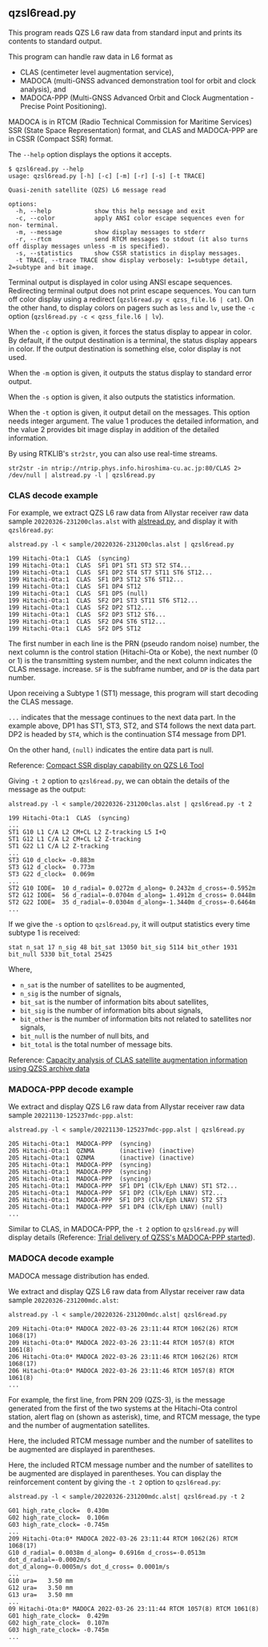 ## qzsl6read.py

This program reads QZS L6 raw data from standard input and prints its contents to standard output.

This program can handle raw data in L6 format as

- CLAS (centimeter level augmentation service),
- MADOCA (multi-GNSS advanced demonstration tool for orbit and clock analysis), and
- MADOCA-PPP (Multi-GNSS Advanced Orbit and Clock Augmentation - Precise Point Positioning).

MADOCA is in RTCM (Radio Technical Commission for Maritime Services) SSR (State Space Representation) format, and CLAS and MADOCA-PPP are in CSSR (Compact SSR) format.

The ``--help`` option displays the options it accepts.

```
$ qzsl6read.py --help
usage: qzsl6read.py [-h] [-c] [-m] [-r] [-s] [-t TRACE]

Quasi-zenith satellite (QZS) L6 message read

options:
  -h, --help            show this help message and exit
  -c, --color           apply ANSI color escape sequences even for non- terminal.
  -m, --message         show display messages to stderr
  -r, --rtcm            send RTCM messages to stdout (it also turns off display messages unless -m is specified).
  -s, --statistics      show CSSR statistics in display messages.
  -t TRACE, --trace TRACE show display verbosely: 1=subtype detail, 2=subtype and bit image.
```

Terminal output is displayed in color using ANSI escape sequences. Redirecting terminal output does not print escape sequences. You can turn off color display using a redirect (``qzsl6read.py < qzss_file.l6 | cat``). On the other hand, to display colors on pagers such as ``less`` and ``lv``, use the ``-c`` option (``qzsl6read.py -c < qzss_file.l6 | lv``).

When the ``-c`` option is given, it forces the status display to appear in color. By default, if the output destination is a terminal, the status display appears in color. If the output destination is something else, color display is not used.

When the ``-m`` option is given, it outputs the status display to standard error output.

When the ``-s`` option is given, it also outputs the statistics information.

When the ``-t`` option is given, it output detail on the messages. This option needs integer argument. The value 1 produces the detailed information, and the value 2 provides bit image display in addition of the detailed information.

By using RTKLIB's ``str2str``, you can also use real-time streams.

````
str2str -in ntrip://ntrip.phys.info.hiroshima-cu.ac.jp:80/CLAS 2> /dev/null | alstread.py -l | qzsl6read.py
````

### CLAS decode example

For example, we extract QZS L6 raw data from Allystar receiver raw data sample ``20220326-231200clas.alst`` with [alstread.py](alstread.md), and display it with ``qzsl6read.py``:

```
alstread.py -l < sample/20220326-231200clas.alst | qzsl6read.py

199 Hitachi-Ota:1  CLAS  (syncing)
199 Hitachi-Ota:1  CLAS  SF1 DP1 ST1 ST3 ST2 ST4...
199 Hitachi-Ota:1  CLAS  SF1 DP2 ST4 ST7 ST11 ST6 ST12...
199 Hitachi-Ota:1  CLAS  SF1 DP3 ST12 ST6 ST12...
199 Hitachi-Ota:1  CLAS  SF1 DP4 ST12
199 Hitachi-Ota:1  CLAS  SF1 DP5 (null)
199 Hitachi-Ota:1  CLAS  SF2 DP1 ST3 ST11 ST6 ST12...
199 Hitachi-Ota:1  CLAS  SF2 DP2 ST12...
199 Hitachi-Ota:1  CLAS  SF2 DP3 ST12 ST6...
199 Hitachi-Ota:1  CLAS  SF2 DP4 ST6 ST12...
199 Hitachi-Ota:1  CLAS  SF2 DP5 ST12
```

The first number in each line is the PRN (pseudo random noise) number, the next column is the control station (Hitachi-Ota or Kobe), the next number (0 or 1) is the transmitting system number, and the next column indicates the CLAS message. increase. ``SF`` is the subframe number, and ``DP`` is the data part number.  

Upon receiving a Subtype 1 (ST1) message, this program will start decoding the CLAS message. 

``...`` indicates that the message continues to the next data part. In the example above, DP1 has ST1, ST3, ST2, and ST4 follows the next data part. DP2 is headed by ``ST4``, which is the continuation ST4 message from DP1.

On the other hand, ``(null)`` indicates the entire data part is null.

Reference: [Compact SSR display capability on QZS L6 Tool](https://s-taka.org/en/qzsl6tool-20220329upd/)

Giving ``-t 2`` option to ``qzsl6read.py``, we can obtain the details of the message as the output:

```
alstread.py -l < sample/20220326-231200clas.alst | qzsl6read.py -t 2

199 Hitachi-Ota:1  CLAS  (syncing)
...
ST1 G10 L1 C/A L2 CM+CL L2 Z-tracking L5 I+Q
ST1 G12 L1 C/A L2 CM+CL L2 Z-tracking
ST1 G22 L1 C/A L2 Z-tracking
...
ST3 G10 d_clock= -0.883m
ST3 G12 d_clock=  0.773m
ST3 G22 d_clock=  0.069m
...
ST2 G10 IODE=  10 d_radial= 0.0272m d_along= 0.2432m d_cross=-0.5952m
ST2 G12 IODE=  56 d_radial=-0.0704m d_along= 1.4912m d_cross= 0.0448m
ST2 G22 IODE=  35 d_radial=-0.0304m d_along=-1.3440m d_cross=-0.6464m
...
```

If we give the ``-s`` option to ``qzsl6read.py``, it will output statistics every time subtype 1 is received:

```
stat n_sat 17 n_sig 48 bit_sat 13050 bit_sig 5114 bit_other 1931 bit_null 5330 bit_total 25425
```

Where,

- ``n_sat`` is the number of satellites to be augmented,
- ``n_sig`` is the number of signals,
- ``bit_sat`` is the number of information bits about satellites,
- ``bit_sig`` is the number of information bits about signals,
- ``bit_other`` is the number of information bits not related to satellites nor signals,
- ``bit_null`` is the number of null bits, and
- ``bit_total`` is the total number of message bits.  

Reference: [Capacity analysis of CLAS satellite augmentation information using QZSS archive data](https://s-taka.org/en/202206ipntj-clas-capacity/)

### MADOCA-PPP decode example

We extract and display QZS L6 raw data from Allystar receiver raw data sample ``20221130-125237mdc-ppp.alst``:

```
alstread.py -l < sample/20221130-125237mdc-ppp.alst | qzsl6read.py

205 Hitachi-Ota:1  MADOCA-PPP  (syncing)
205 Hitachi-Ota:1  QZNMA       (inactive) (inactive)
205 Hitachi-Ota:1  QZNMA       (inactive) (inactive)
205 Hitachi-Ota:1  MADOCA-PPP  (syncing)
205 Hitachi-Ota:1  MADOCA-PPP  (syncing)
205 Hitachi-Ota:1  MADOCA-PPP  (syncing)
205 Hitachi-Ota:1  MADOCA-PPP  SF1 DP1 (Clk/Eph LNAV) ST1 ST2...
205 Hitachi-Ota:1  MADOCA-PPP  SF1 DP2 (Clk/Eph LNAV) ST2...
205 Hitachi-Ota:1  MADOCA-PPP  SF1 DP3 (Clk/Eph LNAV) ST2 ST3
205 Hitachi-Ota:1  MADOCA-PPP  SF1 DP4 (Clk/Eph LNAV) (null)
...
```

Similar to CLAS, in MADOCA-PPP, the ``-t 2`` option to ``qzsl6read.py`` will display details (Reference: [Trial delivery of QZSS's MADOCA-PPP started](https://s-taka.org/en/test-transmission-of-qzss-madoca-ppp/)).


### MADOCA decode example

MADOCA message distribution has ended.

We extract and display QZS L6 raw data from Allystar receiver raw data sample ``20220326-231200mdc.alst``:

```
alstread.py -l < sample/20220326-231200mdc.alst| qzsl6read.py

209 Hitachi-Ota:0* MADOCA 2022-03-26 23:11:44 RTCM 1062(26) RTCM 1068(17)
209 Hitachi-Ota:0* MADOCA 2022-03-26 23:11:44 RTCM 1057(8) RTCM 1061(8)
206 Hitachi-Ota:0* MADOCA 2022-03-26 23:11:46 RTCM 1062(26) RTCM 1068(17)
206 Hitachi-Ota:0* MADOCA 2022-03-26 23:11:46 RTCM 1057(8) RTCM 1061(8)
...
```

For example, the first line, from PRN 209 (QZS-3), is the message generated from the first of the two systems at the Hitachi-Ota control station, alert flag on (shown as asterisk), time, and RTCM message, the type and the number of augmentation satellites.

Here, the included RTCM message number and the number of satellites to be augmented are displayed in parentheses.

Here, the included RTCM message number and the number of satellites to be augmented are displayed in parentheses. You can display the reinforcement content by giving the ``-t 2`` option to ``qzsl6read.py``:

```
alstread.py -l < sample/20220326-231200mdc.alst| qzsl6read.py -t 2

G01 high_rate_clock=  0.430m
G02 high_rate_clock=  0.106m
G03 high_rate_clock= -0.745m
...
209 Hitachi-Ota:0* MADOCA 2022-03-26 23:11:44 RTCM 1062(26) RTCM 1068(17)
G10 d_radial= 0.0038m d_along= 0.6916m d_cross=-0.0513m dot_d_radial=-0.0002m/s
dot_d_along=-0.0005m/s dot_d_cross= 0.0001m/s
...
G10 ura=   3.50 mm
G12 ura=   3.50 mm
G13 ura=   3.50 mm
...
09 Hitachi-Ota:0* MADOCA 2022-03-26 23:11:44 RTCM 1057(8) RTCM 1061(8)
G01 high_rate_clock=  0.429m
G02 high_rate_clock=  0.107m
G03 high_rate_clock= -0.745m
...
```
